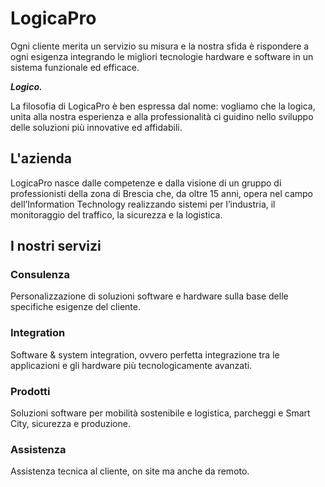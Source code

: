 # LogicaPro

Ogni cliente merita un servizio su misura e la nostra sfida è rispondere a ogni esigenza integrando le migliori tecnologie hardware e software in un sistema funzionale ed efficace.

***Logico.***

La filosofia di LogicaPro è ben espressa dal nome: vogliamo che la logica, unita alla nostra esperienza e  alla professionalità ci guidino nello sviluppo delle soluzioni più innovative ed affidabili.

## L'azienda

LogicaPro nasce dalle competenze e dalla visione di un gruppo di professionisti della zona di Brescia che, da oltre 15 anni, opera nel campo dell’Information Technology realizzando sistemi per l’industria, il monitoraggio del traffico, la sicurezza e la logistica.

## I nostri servizi

### Consulenza
Personalizzazione di soluzioni software e hardware sulla base delle specifiche esigenze del cliente.

### Integration
Software & system integration, ovvero perfetta integrazione tra le applicazioni e gli hardware più tecnologicamente avanzati.

### Prodotti
Soluzioni software per mobilità sostenibile e logistica, parcheggi e Smart City, sicurezza e produzione.

### Assistenza
Assistenza tecnica al cliente, on site ma anche da remoto.
